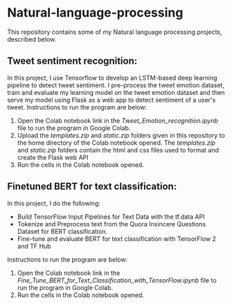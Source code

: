 # Natural-language-processing

This repository contains some of my Natural language processing projects, described below.

## Tweet sentiment recognition:

In this project, I use Tensorflow to develop an LSTM-based deep learning pipeline to detect tweet sentiment. I pre-process the tweet emotion dataset, train and evaluate my learning model on the tweet emotion dataset and then serve my model using Flask as a web app to detect sentiment of a user's tweet. Instructions to run the program are below:

1. Open the Colab notebook link in the *Tweet_Emotion_recognition.ipynb* file to run the program in Google Colab.
2. Upload the *templates.zip* and *static.zip* folders given in this repository to the home directory of the Colab notebook opened. The *templates.zip* and *static.zip* folders contain the html and css files used to format and create the Flask web API 
3. Run the cells in the Colab notebook opened.

## Finetuned BERT for text classification:

In this project, I do the following:
- Build TensorFlow Input Pipelines for Text Data with the tf.data API
- Tokenize and Preprocess text from the Quora Insincere Questions Dataset for BERT classification.
- Fine-tune and evaluate BERT for text classification with TensorFlow 2 and TF Hub

Instructions to run the program are below:
1. Open the Colab notebook link in the *Fine_Tune_BERT_for_Text_Classification_with_TensorFlow.ipynb* file to run the program in Google Colab.
2. Run the cells in the Colab notebook opened.

